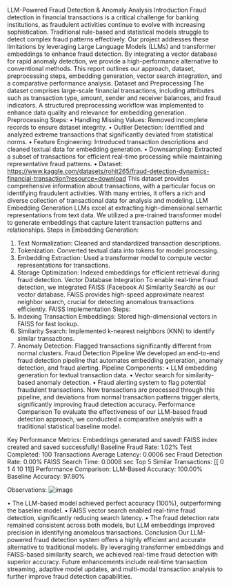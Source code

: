 LLM-Powered Fraud Detection & Anomaly Analysis
Introduction
Fraud detection in financial transactions is a critical challenge for banking institutions, as fraudulent activities continue to evolve with increasing sophistication. Traditional rule-based and statistical models struggle to detect complex fraud patterns effectively. Our project addresses these limitations by leveraging Large Language Models (LLMs) and transformer embeddings to enhance fraud detection. By integrating a vector database for rapid anomaly detection, we provide a high-performance alternative to conventional methods. This report outlines our approach, dataset, preprocessing steps, embedding generation, vector search integration, and a comparative performance analysis.
Dataset and Preprocessing
The dataset comprises large-scale financial transactions, including attributes such as transaction type, amount, sender and receiver balances, and fraud indicators. A structured preprocessing workflow was implemented to enhance data quality and relevance for embedding generation.
Preprocessing Steps:
•	Handling Missing Values: Removed incomplete records to ensure dataset integrity.
•	Outlier Detection: Identified and analyzed extreme transactions that significantly deviated from statistical norms.
•	Feature Engineering: Introduced transaction descriptions and cleaned textual data for embedding generation.
•	Downsampling: Extracted a subset of transactions for efficient real-time processing while maintaining representative fraud patterns.
•	Dataset: https://www.kaggle.com/datasets/rohit265/fraud-detection-dynamics-financial-transaction?resource=download
This dataset provides comprehensive information about transactions, with a particular focus on identifying fraudulent activities. With many entries, it offers a rich and diverse collection of transactional data for analysis and modeling.
LLM Embedding Generation
LLMs excel at extracting high-dimensional semantic representations from text data. We utilized a pre-trained transformer model to generate embeddings that capture latent transaction patterns and relationships.
Steps in Embedding Generation:
1.	Text Normalization: Cleaned and standardized transaction descriptions.
2.	Tokenization: Converted textual data into tokens for model processing.
3.	Embedding Extraction: Used a transformer model to compute vector representations for transactions.
4.	Storage Optimization: Indexed embeddings for efficient retrieval during fraud detection.
Vector Database Integration
To enable real-time fraud detection, we integrated FAISS (Facebook AI Similarity Search) as our vector database. FAISS provides high-speed approximate nearest neighbor search, crucial for detecting anomalous transactions efficiently.
FAISS Implementation Steps:
1.	Indexing Transaction Embeddings: Stored high-dimensional vectors in FAISS for fast lookup.
2.	Similarity Search: Implemented k-nearest neighbors (KNN) to identify similar transactions.
3.	Anomaly Detection: Flagged transactions significantly different from normal clusters.
Fraud Detection Pipeline
We developed an end-to-end fraud detection pipeline that automates embedding generation, anomaly detection, and fraud alerting.
Pipeline Components:
•	LLM embedding generation for textual transaction data.
•	Vector search for similarity-based anomaly detection.
•	Fraud alerting system to flag potential fraudulent transactions.
New transactions are processed through this pipeline, and deviations from normal transaction patterns trigger alerts, significantly improving fraud detection accuracy.
Performance Comparison
To evaluate the effectiveness of our LLM-based fraud detection approach, we conducted a comparative analysis with a traditional statistical baseline model.






Key Performance Metrics:
Embeddings generated and saved!
FAISS index created and saved successfully!
Baseline Fraud Rate: 1.02%
Test Completed: 100 Transactions
Average Latency: 0.0006 sec
Fraud Detection Rate: 0.00%
FAISS Search Time: 0.0008 sec
Top 5 Similar Transactions: [[ 0  1  4 10 11]]
Performance Comparison:
LLM-Based Accuracy: 100.00%
Baseline Accuracy: 97.80%


Observations:
![image](https://github.com/user-attachments/assets/13484bf1-ab18-4c92-9424-594f44cc835d)

•	The LLM-based model achieved perfect accuracy (100%), outperforming the baseline model.
•	FAISS vector search enabled real-time fraud detection, significantly reducing search latency.
•	The fraud detection rate remained consistent across both models, but LLM embeddings improved precision in identifying anomalous transactions.
Conclusion
Our LLM-powered fraud detection system offers a highly efficient and accurate alternative to traditional models. By leveraging transformer embeddings and FAISS-based similarity search, we achieved real-time fraud detection with superior accuracy. Future enhancements include real-time transaction streaming, adaptive model updates, and multi-modal transaction analysis to further improve fraud detection capabilities.

